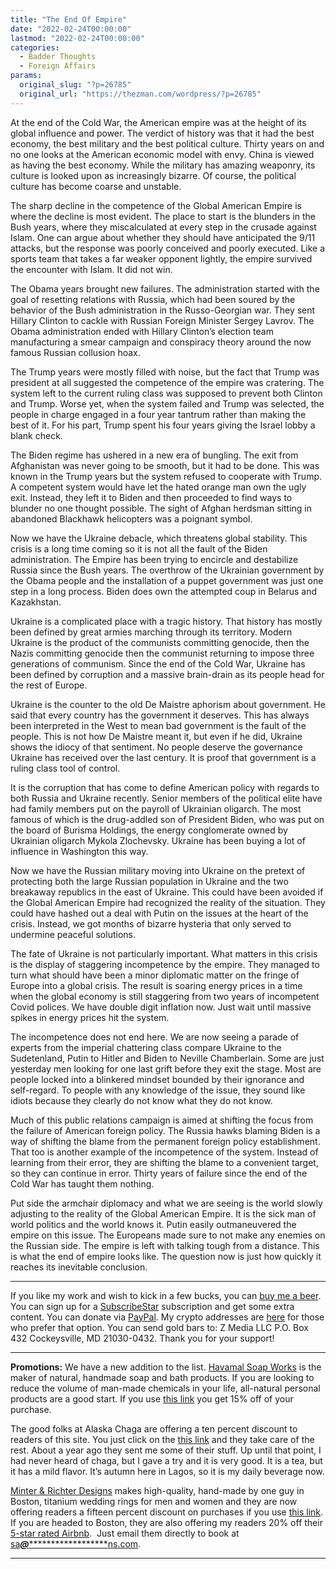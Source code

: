 ```yaml
---
title: "The End Of Empire"
date: "2022-02-24T00:00:00"
lastmod: "2022-02-24T00:00:00"
categories:
  - Badder Thoughts
  - Foreign Affairs
params:
  original_slug: "?p=26785"
  original_url: "https://thezman.com/wordpress/?p=26785"
---
```


At the end of the Cold War, the American empire was at the height of its
global influence and power. The verdict of history was that it had the
best economy, the best military and the best political culture. Thirty
years on and no one looks at the American economic model with envy.
China is viewed as having the best economy. While the military has
amazing weaponry, its culture is looked upon as increasingly bizarre. Of
course, the political culture has become coarse and unstable.

The sharp decline in the competence of the Global American Empire is
where the decline is most evident. The place to start is the blunders in
the Bush years, where they miscalculated at every step in the crusade
against Islam. One can argue about whether they should have anticipated
the 9/11 attacks, but the response was poorly conceived and poorly
executed. Like a sports team that takes a far weaker opponent lightly,
the empire survived the encounter with Islam. It did not win.

The Obama years brought new failures. The administration started with
the goal of resetting relations with Russia, which had been soured by
the behavior of the Bush administration in the Russo-Georgian war. They
sent Hillary Clinton to cackle with Russian Foreign Minister Sergey
Lavrov. The Obama administration ended with Hillary Clinton’s election
team manufacturing a smear campaign and conspiracy theory around the now
famous Russian collusion hoax.

The Trump years were mostly filled with noise, but the fact that Trump
was president at all suggested the competence of the empire was
cratering. The system left to the current ruling class was supposed to
prevent both Clinton and Trump. Worse yet, when the system failed and
Trump was selected, the people in charge engaged in a four year tantrum
rather than making the best of it. For his part, Trump spent his four
years giving the Israel lobby a blank check.

The Biden regime has ushered in a new era of bungling. The exit from
Afghanistan was never going to be smooth, but it had to be done. This
was known in the Trump years but the system refused to cooperate with
Trump. A competent system would have let the hated orange man own the
ugly exit. Instead, they left it to Biden and then proceeded to find
ways to blunder no one thought possible. The sight of Afghan herdsman
sitting in abandoned Blackhawk helicopters was a poignant symbol.

Now we have the Ukraine debacle, which threatens global stability. This
crisis is a long time coming so it is not all the fault of the Biden
administration. The Empire has been trying to encircle and destabilize
Russia since the Bush years. The overthrow of the Ukrainian government
by the Obama people and the installation of a puppet government was just
one step in a long process. Biden does own the attempted coup in Belarus
and Kazakhstan.

Ukraine is a complicated place with a tragic history. That history has
mostly been defined by great armies marching through its territory.
Modern Ukraine is the product of the communists committing genocide,
then the Nazis committing genocide then the communist returning to
impose three generations of communism. Since the end of the Cold War,
Ukraine has been defined by corruption and a massive brain-drain as its
people head for the rest of Europe.

Ukraine is the counter to the old De Maistre aphorism about government.
He said that every country has the government it deserves. This has
always been interpreted in the West to mean bad government is the fault
of the people. This is not how De Maistre meant it, but even if he did,
Ukraine shows the idiocy of that sentiment. No people deserve the
governance Ukraine has received over the last century. It is proof that
government is a ruling class tool of control.

It is the corruption that has come to define American policy with
regards to both Russia and Ukraine recently. Senior members of the
political elite have had family members put on the payroll of Ukrainian
oligarch. The most famous of which is the drug-addled son of President
Biden, who was put on the board of Burisma Holdings, the energy
conglomerate owned by Ukrainian oligarch Mykola Zlochevsky. Ukraine has
been buying a lot of influence in Washington this way.

Now we have the Russian military moving into Ukraine on the pretext of
protecting both the large Russian population in Ukraine and the two
breakaway republics in the east of Ukraine. This could have been avoided
if the Global American Empire had recognized the reality of the
situation. They could have hashed out a deal with Putin on the issues at
the heart of the crisis. Instead, we got months of bizarre hysteria that
only served to undermine peaceful solutions.

The fate of Ukraine is not particularly important. What matters in this
crisis is the display of staggering incompetence by the empire. They
managed to turn what should have been a minor diplomatic matter on the
fringe of Europe into a global crisis. The result is soaring energy
prices in a time when the global economy is still staggering from two
years of incompetent Covid polices. We have double digit inflation now.
Just wait until massive spikes in energy prices hit the system.

The incompetence does not end here. We are now seeing a parade of
experts from the imperial chattering class compare Ukraine to the
Sudetenland, Putin to Hitler and Biden to Neville Chamberlain. Some are
just yesterday men looking for one last grift before they exit the
stage. Most are people locked into a blinkered mindset bounded by their
ignorance and self-regard. To people with any knowledge of the issue,
they sound like idiots because they clearly do not know what they do not
know.

Much of this public relations campaign is aimed at shifting the focus
from the failure of American foreign policy. The Russia hawks blaming
Biden is a way of shifting the blame from the permanent foreign policy
establishment. That too is another example of the incompetence of the
system. Instead of learning from their error, they are shifting the
blame to a convenient target, so they can continue in error. Thirty
years of failure since the end of the Cold War has taught them nothing.

Put side the armchair diplomacy and what we are seeing is the world
slowly adjusting to the reality of the Global American Empire. It is the
sick man of world politics and the world knows it. Putin easily
outmaneuvered the empire on this issue. The Europeans made sure to not
make any enemies on the Russian side. The empire is left with talking
tough from a distance. This is what the end of empire looks like. The
question now is just how quickly it reaches its inevitable conclusion.

------------------------------------------------------------------------

If you like my work and wish to kick in a few bucks, you can
<a href="https://www.buymeacoffee.com/mujolulu" rel="noopener"
target="_blank">buy me a beer</a>. You can sign up for a
<a href="https://www.subscribestar.com/the-z-blog" rel="noopener"
target="_blank">SubscribeStar</a> subscription and get some extra
content. You can donate via <a
href="https://www.paypal.com/donate/?cmd=_s-xclick&amp;hosted_button_id=UDAS2Q8JYA6CN&amp;source=url"
rel="noopener" target="_blank">PayPal</a>. My crypto addresses are
<a href="https://thezman.com/wordpress/?page_id=22713" rel="noopener"
target="_blank">here</a> for those who prefer that option. You can send
gold bars to: Z Media LLC P.O. Box 432 Cockeysville, MD 21030-0432.
Thank you for your support!

------------------------------------------------------------------------

**Promotions:** We have a new addition to the list.
<a href="https://havamalsoapworks.com/" rel="noopener"
target="_blank">Havamal Soap Works</a> is the maker of natural, handmade
soap and bath products. If you are looking to reduce the volume of
man-made chemicals in your life, all-natural personal products are a
good start. If you use
<a href="https://havamalsoapworks.com/discount/ZMAN" rel="noopener"
target="_blank">this link</a> you get 15% off of your purchase.

The good folks at Alaska Chaga are offering a ten percent discount to
readers of this site. You just click on the
<a href="https://alaskachaga.us/discount/ZMAN" rel="noopener noreferrer"
target="_blank">this link</a> and they take care of the rest. About a
year ago they sent me some of their stuff. Up until that point, I had
never heard of chaga, but I gave a try and it is very good. It is a tea,
but it has a mild flavor. It’s autumn here in Lagos, so it is my daily
beverage now.

<a href="https://www.minterandrichterdesigns.com/"
rel="noreferrer nofollow noopener" target="_blank">Minter &amp; Richter
Designs</a> makes high-quality, hand-made by one guy in Boston, titanium
wedding rings for men and women and they are now offering readers a
fifteen percent discount on purchases if you use
<a href="https://www.minterandrichterdesigns.com/discount/ZMAN"
rel="noreferrer nofollow noopener" target="_blank">this link</a>.
<span class="highlight"><span class="colour"><span class="font"><span class="size">If
you are headed to Boston, they are also offering my readers 20% off
their <a
href="https://www.airbnb.com/users/7988017/listings?user_id=7988017&amp;s=3"
rel="noopener noreferrer" target="_blank">5-star rated Airbnb</a>.  Just
email them directly to book at
<a href="mailto:sa***@*********************ns.com"
data-original-string="eSilRRQ8d7ZUZvGbzwmt+w==cb7BOybJynLp7fwONwWaAKSxep/KoOOBkmxWQqdQs026YhjHFLoV9jMzSukuqf7AvWz"><span
class="apbct-email-encoder"
data-original-string="sWB81nPqBhL4sqtS9sTe2w==cb7fwvXZtMzaGYDev0ms7AsdEybV3YGv4TRP/K71xUrADlRWPJTSIbQhtt+YOd9ZWwc"
title="This contact has been encoded by Anti-Spam by CleanTalk. Click to decode. To finish the decoding make sure that JavaScript is enabled in your browser.">sa<span
class="apbct-blur">***</span>@<span
class="apbct-blur">*********************</span>ns.com</span></a>.</span></span></span></span>

------------------------------------------------------------------------
